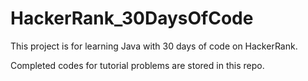 # HackerRank_30DaysOfCode
This project is for learning Java with 30 days of code on HackerRank.

Completed codes for tutorial problems are stored in this repo.